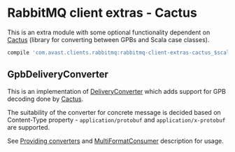 # RabbitMQ client extras - Cactus

This is an extra module with some optional functionality dependent on [Cactus](https://github.com/avast/cactus) (library for converting
between GPBs and Scala case classes).  
```groovy
compile 'com.avast.clients.rabbitmq:rabbitmq-client-extras-cactus_$scalaVersion:x.x.x'
```

## GpbDeliveryConverter

This is an implementation of [DeliveryConverter](../core/src/main/scala/com/avast/clients/rabbitmq/converters.scala) which adds support
for GPB decoding done by [Cactus](https://github.com/avast/cactus).

The suitability of the converter for concrete message is decided based on Content-Type property - `application/protobuf` and
`application/x-protobuf` are supported.

See [Providing converters](../README.md#providing-converters-for-producer/consumer) and [MultiFormatConsumer](../README.md#multiformatconsumer)
description for usage.

